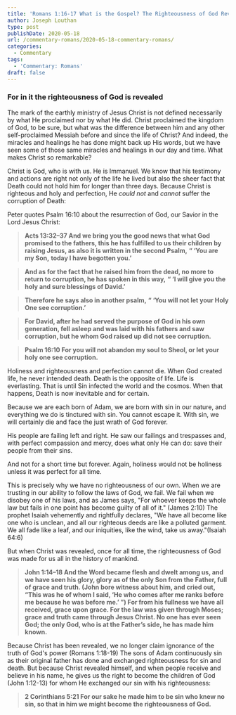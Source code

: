 ```yaml
---
title: 'Romans 1:16-17 What is the Gospel? The Righteousness of God Revealed [Part 5]'
author: Joseph Louthan
type: post
publishDate: 2020-05-18
url: /commentary-romans/2020-05-18-commentary-romans/
categories:
  - Commentary
tags:
  - 'Commentary: Romans'
draft: false
---
```


### For in it the righteousness of God is revealed

The mark of the earthly ministry of Jesus Christ is not defined necessarily by what He proclaimed nor by what He did. Christ proclaimed the kingdom of God, to be sure, but what was the difference between him and any other self-proclaimed Messiah before and since the life of Christ? And indeed, the miracles and healings he has done might back up His words, but we have seen some of those same miracles and healings in our day and time. What makes Christ so remarkable?

Christ is God, who is with us. He is Immanuel. We know that his testimony and actions are right not only of the life he lived but also the sheer fact that Death could not hold him for longer than three days. Because Christ is righteous and holy and perfection, He *could not* and *cannot* suffer the corruption of Death:

Peter quotes Psalm 16:10 about the resurrection of God, our Savior in the Lord Jesus Christ:

> **Acts 13:32–37 And we bring you the good news that what God promised to the fathers, this he has fulfilled to us their children by raising Jesus, as also it is written in the second Psalm,** 
> **“ ‘You are my Son,** 
> **today I have begotten you.’** 

> **And as for the fact that he raised him from the dead, no more to return to corruption, he has spoken in this way,** 
>    **“ ‘I will give you the holy and sure blessings of David.’** 

>  **Therefore he says also in another psalm,** 
>    **“ ‘You will not let your Holy One see corruption.’** 

> **For David, after he had served the purpose of God in his own generation, fell asleep and was laid with his fathers and saw corruption, but he whom God raised up did not see corruption.**

>  **Psalm 16:10  For you will not abandon my soul to Sheol, or let your holy one see corruption.**

Holiness and righteousness and perfection cannot die. When God created life, he never intended death. Death is the opposite of life. Life is everlasting. That is until Sin infected the world and the cosmos. When that happens, Death is now inevitable and for certain.

Because we are each born of Adam, we are born with sin in our nature, and everything we do is tinctured with sin. You cannot escape it. With sin, we will certainly die and face the just wrath of God forever. 

His people are failing left and right. He saw our failings and trespasses and, with perfect compassion and mercy, does what only He can do: save their people from their sins.

And not for a short time but forever. Again, holiness would not be holiness unless it was perfect for all time.

This is precisely why we have no righteousness of our own. When we are trusting in our ability to follow the laws of God, we fail. We fail when we disobey one of his laws, and as James says, "For whoever keeps the whole law but fails in one point has become guilty of all of it." (James 2:10) The prophet Isaiah vehemently and rightfully declares, "We have all become like one who is unclean, and all our righteous deeds are like a polluted garment. We all fade like a leaf, and our iniquities, like the wind, take us away."(Isaiah 64:6)

But when Christ was revealed, once for all time, the righteousness of God was made for us all in the history of mankind. 

> **John 1:14–18 And the Word became flesh and dwelt among us, and we have seen his glory, glory as of the only Son from the Father, full of grace and truth. (John bore witness about him, and cried out, “This was he of whom I said, ‘He who comes after me ranks before me because he was before me.’ ”) For from his fullness we have all received, grace upon grace. For the law was given through Moses; grace and truth came through Jesus Christ. No one has ever seen God; the only God, who is at the Father’s side, he has made him known.** 

Because Christ has been revealed, we no longer claim ignorance of the truth of God's power (Romans 1:18-19) The sons of Adam continuously sin as their original father has done and exchanged righteousness for sin and death. But because Christ revealed himself, and when people receive and believe in his name, he gives us the right to become the children of God (John 1:12-13) for whom He exchanged our sin with his righteousness:

> **2 Corinthians 5:21 For our sake he made him to be sin who knew no sin, so that in him we might become the righteousness of God.** 